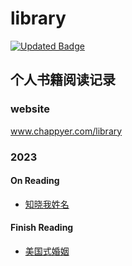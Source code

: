 # library
[![Updated Badge](https://img.shields.io/github/last-commit/chappyer/library?color=blue&label=last%20update)](https://github.com/chappyer/library)





## 个人书籍阅读记录

### website
www.chappyer.com/library

### 2023

#### On Reading

- [知晓我姓名](./2023/on_reading/知晓我姓名.md)


#### Finish Reading

- [美国式婚姻](./2023/finish_reading/美国式婚姻.md)

